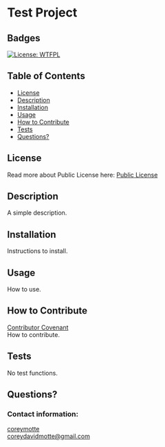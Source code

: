 # Test Project
  ## Badges
  [![License: WTFPL](https://img.shields.io/badge/License-WTFPL-brightgreen.svg)](http://www.wtfpl.net/about/)
  ## Table of Contents
  * [License](#license)
  * [Description](#description)
  * [Installation](#installation)
  * [Usage](#usage)
  * [How to Contribute](#how-to-contribute)
  * [Tests](#tests)
  * [Questions?](#questions)
  ## License
  Read more about Public License here:
  [Public License](http://www.wtfpl.net/about/)
  ## Description
  A simple description.
  ## Installation
  Instructions to install.
  ## Usage
  How to use.
  ## How to Contribute
  [Contributor Covenant](https://www.contributor-covenant.org/)  
  How to contribute.
  ## Tests
  No test functions.
  ## Questions?
  ### Contact information: 
  [coreymotte](https://github.com/coreymotte)  
  coreydavidmotte@gmail.com